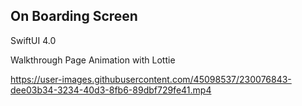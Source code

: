 ## On Boarding Screen

SwiftUI 4.0

Walkthrough Page Animation with Lottie



https://user-images.githubusercontent.com/45098537/230076843-dee03b34-3234-40d3-8fb6-89dbf729fe41.mp4


